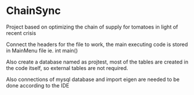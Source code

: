 # ChainSync
Project based on optimizing the chain of supply for tomatoes in light of recent crisis

Connect the headers for the file to work, the main executing code is stored in MainMenu file ie. int main()

Also create a database named as projtest, most of the tables are created in the code itself, so external tables are not required.

Also connections of mysql database and import eigen are needed to be done according to the IDE
